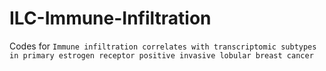 # ILC-Immune-Infiltration

Codes for `Immune infiltration correlates with transcriptomic subtypes in primary estrogen receptor positive invasive lobular breast cancer`
